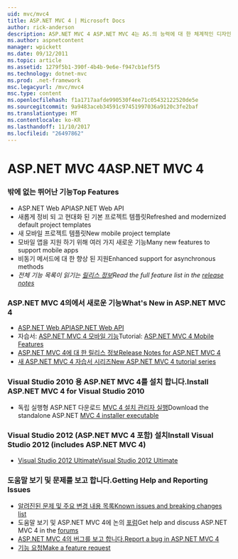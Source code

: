 ```yaml
---
uid: mvc/mvc4
title: ASP.NET MVC 4 | Microsoft Docs
author: rick-anderson
description: ASP.NET MVC 4 ASP.NET MVC 4는 AS.의 능력에 대 한 체계적인 디자인 패턴을 사용 하 여 확장 가능 하 고 표준 기반 웹 응용 프로그램을 구축 하기 위한 프레임 워크...
ms.author: aspnetcontent
manager: wpickett
ms.date: 09/12/2011
ms.topic: article
ms.assetid: 1279f5b1-390f-4b4b-9e6e-f947cb1ef5f5
ms.technology: dotnet-mvc
ms.prod: .net-framework
msc.legacyurl: /mvc/mvc4
msc.type: content
ms.openlocfilehash: f1a1717aafde990530f4ee71c05432122520de5e
ms.sourcegitcommit: 9a9483aceb34591c97451997036a9120c3fe2baf
ms.translationtype: MT
ms.contentlocale: ko-KR
ms.lasthandoff: 11/10/2017
ms.locfileid: "26497862"
---
```

<a name="aspnet-mvc-4"></a><span data-ttu-id="fb54e-103">ASP.NET MVC 4</span><span class="sxs-lookup"><span data-stu-id="fb54e-103">ASP.NET MVC 4</span></span>
====================
### <a name="top-features"></a><span data-ttu-id="fb54e-104">밖에 없는 뛰어난 기능</span><span class="sxs-lookup"><span data-stu-id="fb54e-104">Top Features</span></span>

- <span data-ttu-id="fb54e-105">ASP.NET Web API</span><span class="sxs-lookup"><span data-stu-id="fb54e-105">ASP.NET Web API</span></span>
- <span data-ttu-id="fb54e-106">새롭게 정비 되 고 현대화 된 기본 프로젝트 템플릿</span><span class="sxs-lookup"><span data-stu-id="fb54e-106">Refreshed and modernized default project templates</span></span>
- <span data-ttu-id="fb54e-107">새 모바일 프로젝트 템플릿</span><span class="sxs-lookup"><span data-stu-id="fb54e-107">New mobile project template</span></span>
- <span data-ttu-id="fb54e-108">모바일 앱을 지원 하기 위해 여러 가지 새로운 기능</span><span class="sxs-lookup"><span data-stu-id="fb54e-108">Many new features to support mobile apps</span></span>
- <span data-ttu-id="fb54e-109">비동기 메서드에 대 한 향상 된 지원</span><span class="sxs-lookup"><span data-stu-id="fb54e-109">Enhanced support for asynchronous methods</span></span>
- <span data-ttu-id="fb54e-110">*전체 기능 목록이 읽기는 [릴리스 정보](../whitepapers/mvc4-release-notes.md)*</span><span class="sxs-lookup"><span data-stu-id="fb54e-110">*Read the full feature list in the [release notes](../whitepapers/mvc4-release-notes.md)*</span></span>


### <a name="whats-new-in-aspnet-mvc-4"></a><span data-ttu-id="fb54e-111">ASP.NET MVC 4의에서 새로운 기능</span><span class="sxs-lookup"><span data-stu-id="fb54e-111">What's New in ASP.NET MVC 4</span></span>

- [<span data-ttu-id="fb54e-112">ASP.NET Web API</span><span class="sxs-lookup"><span data-stu-id="fb54e-112">ASP.NET Web API</span></span>](../web-api/index.md)
- <span data-ttu-id="fb54e-113">자습서: [ASP.NET MVC 4 모바일 기능](overview/older-versions/aspnet-mvc-4-mobile-features.md)</span><span class="sxs-lookup"><span data-stu-id="fb54e-113">Tutorial: [ASP.NET MVC 4 Mobile Features](overview/older-versions/aspnet-mvc-4-mobile-features.md)</span></span>
- [<span data-ttu-id="fb54e-114">ASP.NET MVC 4에 대 한 릴리스 정보</span><span class="sxs-lookup"><span data-stu-id="fb54e-114">Release Notes for ASP.NET MVC 4</span></span>](../whitepapers/mvc4-release-notes.md)
- [<span data-ttu-id="fb54e-115">새 ASP.NET MVC 4 자습서 시리즈</span><span class="sxs-lookup"><span data-stu-id="fb54e-115">New ASP.NET MVC 4 tutorial series</span></span>](overview/older-versions/getting-started-with-aspnet-mvc4/intro-to-aspnet-mvc-4.md)


### <a name="install-aspnet-mvc-4-for-visual-studio-2010"></a><span data-ttu-id="fb54e-116">Visual Studio 2010 용 ASP.NET MVC 4를 설치 합니다.</span><span class="sxs-lookup"><span data-stu-id="fb54e-116">Install ASP.NET MVC 4 for Visual Studio 2010</span></span>

- <span data-ttu-id="fb54e-117">독립 실행형 ASP.NET 다운로드 [MVC 4 설치 관리자 실행](https://www.microsoft.com/download/details.aspx?id=30683)</span><span class="sxs-lookup"><span data-stu-id="fb54e-117">Download the standalone ASP.NET [MVC 4 installer executable](https://www.microsoft.com/download/details.aspx?id=30683)</span></span>


### <a name="install-visual-studio-2012-includes-aspnet-mvc-4"></a><span data-ttu-id="fb54e-118">Visual Studio 2012 (ASP.NET MVC 4 포함) 설치</span><span class="sxs-lookup"><span data-stu-id="fb54e-118">Install Visual Studio 2012 (includes ASP.NET MVC 4)</span></span>

- [<span data-ttu-id="fb54e-119">Visual Studio 2012 Ultimate</span><span class="sxs-lookup"><span data-stu-id="fb54e-119">Visual Studio 2012 Ultimate</span></span>](https://go.microsoft.com/fwlink/?linkid=247148)


### <a name="getting-help-and-reporting-issues"></a><span data-ttu-id="fb54e-120">도움말 보기 및 문제를 보고 합니다.</span><span class="sxs-lookup"><span data-stu-id="fb54e-120">Getting Help and Reporting Issues</span></span>

- [<span data-ttu-id="fb54e-121">알려진된 문제 및 주요 변경 내용 목록</span><span class="sxs-lookup"><span data-stu-id="fb54e-121">Known issues and breaking changes list</span></span>](../whitepapers/mvc4-release-notes.md#_Toc303253815)
- <span data-ttu-id="fb54e-122">도움말 보기 및 ASP.NET MVC 4에 논의 [포럼](https://forums.asp.net/1146.aspx)</span><span class="sxs-lookup"><span data-stu-id="fb54e-122">Get help and discuss ASP.NET MVC 4 in the [forums](https://forums.asp.net/1146.aspx)</span></span>
- [<span data-ttu-id="fb54e-123">ASP.NET MVC 4의 버그를 보고 합니다.</span><span class="sxs-lookup"><span data-stu-id="fb54e-123">Report a bug in ASP.NET MVC 4</span></span>](https://github.com/aspnet/AspNetWebStack/issues)
- [<span data-ttu-id="fb54e-124">기능 요청</span><span class="sxs-lookup"><span data-stu-id="fb54e-124">Make a feature request</span></span>](http://aspnet.uservoice.com/forums/41201-asp-net-mvc)
